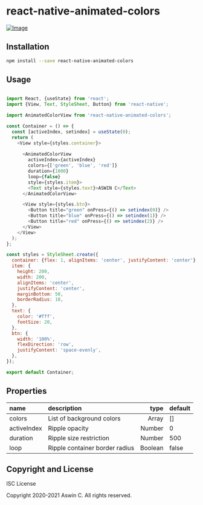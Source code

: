 # react-native-animated-colors
 


[![Image](https://firebasestorage.googleapis.com/v0/b/aswinc-90380.appspot.com/o/images%2Fezgif.com-resize.gif?alt=media&token=ece6d66d-3843-475b-86e5-4eb755263b10 "Image")](https://firebasestorage.googleapis.com/v0/b/aswinc-90380.appspot.com/o/images%2Fezgif.com-resize.gif?alt=media&token=ece6d66d-3843-475b-86e5-4eb755263b10 "Image")



## Installation

```bash
npm install --save react-native-animated-colors
```

## Usage

```javascript

import React, {useState} from 'react';
import {View, Text, StyleSheet, Button} from 'react-native';

import AnimatedColorView from 'react-native-animated-colors';

const Container = () => {
  const [activeIndex, setindex] = useState(0);
  return (
    <View style={styles.container}>
    
      <AnimatedColorView
        activeIndex={activeIndex}
        colors={['green', 'blue', 'red']}
        duration={1000}
        loop={false}
        style={styles.item}>
        <Text style={styles.text}>ASWIN C</Text>
      </AnimatedColorView>

      <View style={styles.btn}>
        <Button title="green" onPress={() => setindex(0)} />
        <Button title="blue" onPress={() => setindex(1)} />
        <Button title="red" onPress={() => setindex(2)} />
      </View>
    </View>
  );
};

const styles = StyleSheet.create({
  container: {flex: 1, alignItems: 'center', justifyContent: 'center'},
  item: {
    height: 200,
    width: 200,
    alignItems: 'center',
    justifyContent: 'center',
    marginBottom: 50,
    borderRadius: 10,
  },
  text: {
    color: '#fff',
    fontSize: 20,
  },
  btn: {
    width: '100%',
    flexDirection: 'row',
    justifyContent: 'space-evenly',
  },
});

export default Container;


```

## Properties

 name                        | description                            | type     | default
:--------------------------- |:-------------------------------------- | --------:|:------------
 colors                      | List of background colors              |  Array   |  []
 activeIndex                 | Ripple opacity                         |  Number  |  0
 duration                    | Ripple size restriction                |  Number  |  500
 loop                        | Ripple container border radius         |  Boolean |  false
  

 
## Copyright and License

ISC License

Copyright 2020-2021 Aswin C. All rights reserved.